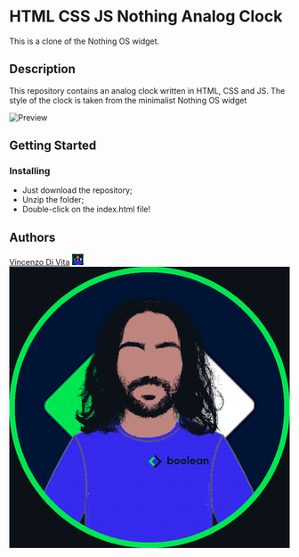 # HTML CSS JS Nothing Analog Clock

This is a clone of the Nothing OS widget.

## Description

This repository contains an analog clock written in HTML, CSS and JS.
The style of the clock is taken from the minimalist Nothing OS widget 

![Preview](https://github.com/vincenzodivita/button/blob/main/button.png?raw=true)

## Getting Started

### Installing

* Just download the repository;
* Unzip the folder;
* Double-click on the index.html file!

## Authors

[Vincenzo Di Vita](https://github.com/vincenzodivita)
<img src="https://github.com/vincenzodivita/avatar/blob/main/Avatar%20boolean.png?raw=true" alt="Vincenzo's Profile Image" width="20" height="20">
![Vincenzo's Profile Image](https://github.com/vincenzodivita/avatar/blob/main/Avatar%20boolean.png?raw=true)